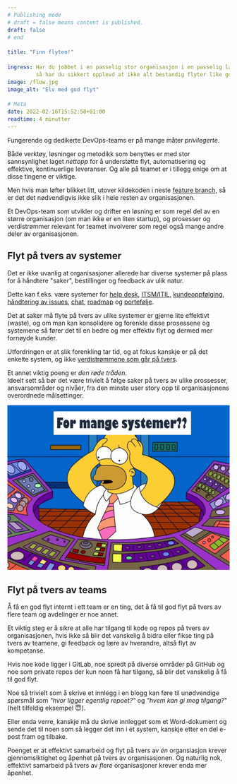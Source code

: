 ```yaml
---
# Publishing mode
# draft = false means content is published. 
draft: false
# end

title: "Finn flyten!"

ingress: Har du jobbet i en passelig stor organisasjon i en passelig lang tid,
         så har du sikkert opplevd at ikke alt bestandig flyter like godt som det kanskje burde.
image: /flow.jpg
image_alt: "Elv med god flyt"

# Meta
date: 2022-02-16T15:52:58+01:00
readtime: 4 minutter
---
```


Fungerende og dedikerte DevOps-teams er på mange måter *privilegerte*.

Både verktøy, løsninger og metodikk som benyttes er med stor sannsynlighet laget
_nettopp_ for å understøtte flyt, automatisering og effektive, kontinuerlige leveranser.
Og alle på teamet er i tillegg enige om at disse tingene er viktige.

Men hvis man løfter blikket litt, utover kildekoden i neste [feature branch](https://trunkbaseddevelopment.com/),
så er det det nødvendigvis ikke slik i hele resten av organisasjonen.

Et DevOps-team som utvikler og drifter en løsning er som regel del av en større organisasjon (om man ikke er en liten startup),
og prosesser og verdistrømmer relevant for teamet involverer som regel også mange andre deler av organisasjonen.

## Flyt på tvers av systemer

Det er ikke uvanlig at organisasjoner allerede har diverse systemer på plass for å håndtere "saker", bestillinger og feedback av ulik natur.

Dette kan f.eks. være systemer for [help desk](https://en.wikipedia.org/wiki/Help_desk), [ITSM/ITIL](https://en.wikipedia.org/wiki/IT_service_management),
[kundeoppfølging](https://en.wikipedia.org/wiki/Customer_relationship_management), [håndtering av issues](https://en.wikipedia.org/wiki/Issue_tracking_system),
[chat](https://en.wikipedia.org/wiki/Online_chat), [roadmap](https://www.google.com/search?q=product+roadmap+software)
og [portefølje](https://en.wikipedia.org/wiki/IT_portfolio_management).

Det at saker må flyte på tvers av ulike systemer er gjerne lite effektivt (waste),
og om man kan konsolidere og forenkle disse prosessene og systemene så fører det til en bedre og mer effektiv flyt og dermed mer fornøyde kunder.

Utfordringen er at slik forenkling tar tid, og at fokus kanskje er på det enkelte system,
og ikke [verdistrømmene som går på tvers](https://en.wikipedia.org/wiki/Value-stream_mapping).

Et annet viktig poeng er *den røde tråden*.  
Ideelt sett så bør det være trivielt å følge saker på tvers av ulike prossesser, ansvarsområder og nivåer,
fra den minste user story opp til organisasjonens overordnede målsettinger.

![](./for-mange-systemer.jpg)

## Flyt på tvers av teams

Å få en god flyt internt i ett team er en ting, det å få til god flyt på tvers av flere team og avdelinger er noe annet.

Et viktig steg er å sikre at alle har tilgang til kode og repos på tvers av organisasjonen, hvis ikke så blir det vanskelig å 
bidra eller fikse ting på tvers av teamene, gi feedback og lære av hverandre, altså flyt av kompetanse.

Hvis noe kode ligger i GitLab, noe spredt på diverse områder på GitHub
og noe som private repos der kun noen få har tilgang, så blir det vanskelig å få til god flyt.

Noe så trivielt som å skrive et innlegg i en blogg kan føre til unødvendige spørsmål som *"hvor ligger egentlig repoet?"* og *"hvem kan gi meg tilgang?*"  
(helt tilfeldig eksempel 😇).

Eller enda verre, kanskje må du skrive innlegget som et Word-dokument og sende det til noen som så legger det inn i et system,
kanskje etter en del e-post fram og tilbake.

Poenget er at effektivt samarbeid og flyt på tvers av *én* organsiasjon krever gjennomsiktighet og åpenhet på tvers av organisasjonen.
Og naturlig nok, effektivt samarbeid på tvers av *flere* organisasjoner krever enda mer åpenhet.

